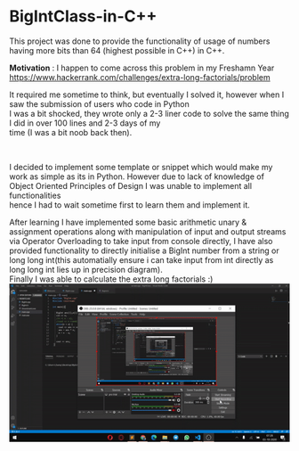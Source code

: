 # BigIntClass-in-C++
This project was done to provide the functionality of usage of numbers having more bits than 64 (highest possible in C++) in C++.

__Motivation__ : I happen to come across this problem in my Freshamn Year \
https://www.hackerrank.com/challenges/extra-long-factorials/problem 

It required me sometime to think, but eventually I solved it, however when I saw the submission of users who code in Python\
I was a bit shocked, they wrote only a 2-3 liner code to solve the same thing I did in over 100 lines and 2-3 days of my\
time (I was a bit noob back then). 

&nbsp;

I decided to implement some template or snippet which would make my work as simple as its in Python.
However due to lack of knowledge of Object Oriented Principles of Design I was unable to implement all functionalities\
hence I had to wait sometime first to learn them and implement it. 

After learning I have implemented some basic arithmetic unary & assignment operations along with manipulation of input and output streams via Operator Overloading to take input from console directly, I have also provided functionality to directly initialise a BigInt number from a string or long long int(this automatially ensure i can take input from int directly as long long int lies up in precision diagram).
\
Finally I was able to calculate the extra long factorials :)
&nbsp;
![](demo%20gif.gif)
